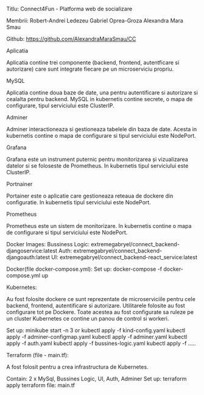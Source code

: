 Titlu: Connect4Fun - Platforma web de socializare

Membrii:
Robert-Andrei Ledezeu
Gabriel Oprea-Groza
Alexandra Mara Smau

Github: https://github.com/AlexandraMaraSmau/CC

Aplicatia

Aplicatia contine trei componente (backend, frontend, autentficare si autorizare)
care sunt integrate fiecare pe un microserviciu propriu.

MySQL

Aplicatia contine doua baze de date, una pentru autentificare si autorizare si
cealalta pentru backend. MySQL in kubernetis contine secrete, o mapa de configurare, tipul serviciului este ClusterIP.

Adminer

Adminer interactioneaza si gestioneaza tabelele din baza de date. Acesta in kubernetis contine o mapa de configurare si tipul serviciului este NodePort.

Grafana

Grafana este un instrument puternic pentru monitorizarea și vizualizarea datelor si se foloseste de Prometheus. In kubernetis tipul serviciului este ClusterIP.


Portnainer

Portainer este o aplicatie care gestioneaza reteaua de dockere din configuratie. In kubernetis tipul serviciului este NodePort.

Prometheus

Prometheus este un sistem de monitorizare. In kubernetis contine o mapa de configurare si tipul serviciului este NodePort.

Docker Images:
Bussiness Logic: extremegabryel/connect_backend-djangoservice:latest
Auth: extremegabryel/connect_backend-djangoauth:latest
UI: extremegabryel/connect_backend-react_service:latest

Docker(file docker-compose.yml):
Set up: docker-compose -f docker-compose.yml up

Kubernetes:

Au fost folosite dockere ce sunt reprezentate de microserviciile pentru cele backend, frontend, autentificare si autorizare. Utilitarele folosite au fost configurare tot pe Dockere. Toate acestea au fost configurate sa ruleze pe un cluster Kubernetes ce contine un panou de control si workeri.

Set up:
minikube start -n 3 or kubectl apply -f kind-config.yaml
kubectl apply -f adminer-configmap.yaml
kubectl apply -f adminer.yaml
kubectl apply -f auth.yaml
kubectl apply -f bussines-logic.yaml
kubectl apply -f …..

Terraform (file - main.tf):

A fost folosit pentru a crea infrastructura de Kubernetes.

Contain: 2 x MySql, Bussines Logic, UI, Auth, Adminer
Set up:
terraform apply
terraform file: main.tf


